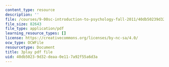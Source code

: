 ```yaml
---
content_type: resource
description: ''
file: /courses/9-00sc-introduction-to-psychology-fall-2011/40db50239d32deaa0e117a92f55a6d3a_lBU64nfe8nM.pdf
file_size: 82643
file_type: application/pdf
learning_resource_types: []
license: https://creativecommons.org/licenses/by-nc-sa/4.0/
ocw_type: OCWFile
resourcetype: Document
title: 3play pdf file
uid: 40db5023-9d32-deaa-0e11-7a92f55a6d3a
---
```

